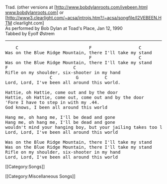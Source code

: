Trad. (other versions at [http://www.bobdylanroots.com/ivebeen.html www.bobdylanroots.com] or [http://www3.clearlight.com/~acsa/introjs.htm?/~acsa/songfile/I2VEBEEN.HTM clearlight.com]
<br>
As performed by Bob Dylan at Toad's Place, Jan 12, 1990<br>
Tabbed by Eyolf Østrem

----
<pre class="verse">
    C                           F                  C
Was on the Blue Ridge Mountain, there I'll take my stand
                                F                  C
Was on the Blue Ridge Mountain, there I'll take my stand
F                         C
Rifle on my shoulder, six-shooter in my hand
                 C         G          C
Lord, Lord, I've been all around this world.

Hattie, oh Hattie, come out and by the door
Hattie, oh Hattie, come out, come out and by the door
'Fore I have to step in with my .44.
God knows, I been all around this world

Hang me, oh hang me, I'll be dead and gone
Hang me, oh hang me, I'll be dead and gone
wouldn't mind your hanging boy, but your jailing takes too long  [/wait in jail so long]
Lord, Lord, I've been all around this world

Was on the Blue Ridge Mountain, there I'll take my stand
Was on the Blue Ridge Mountain, there I'll take my stand
Rifle on my shoulder, six-shooter in my hand
Lord, Lord, I've been all around this world
</pre>

[[Category:Songs]]

[[Category:Miscellaneous Songs]]
